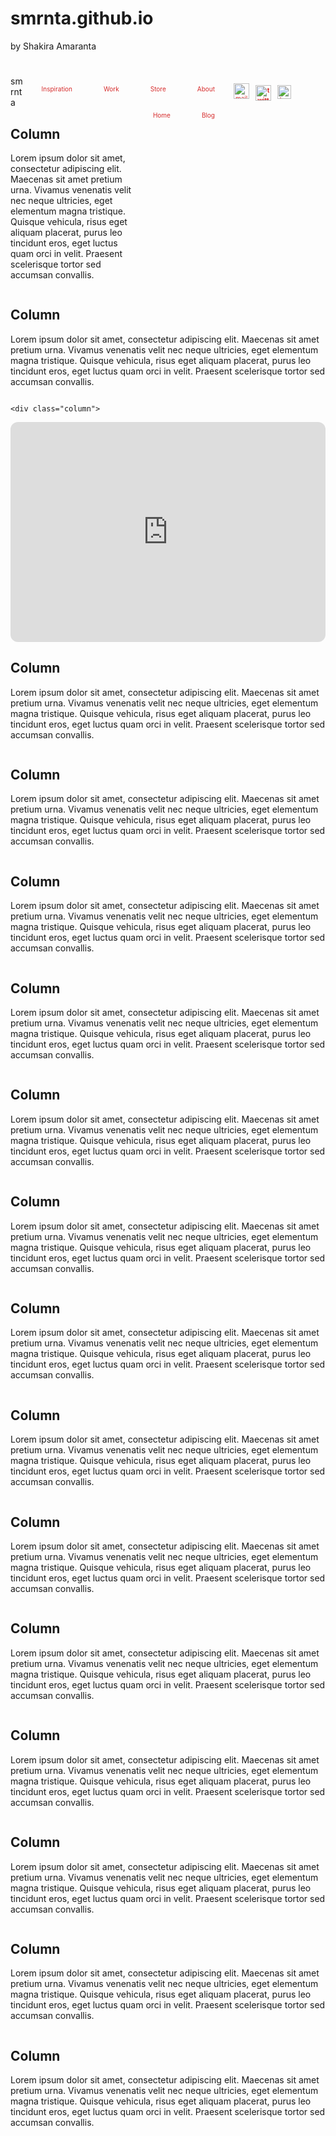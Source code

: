 # smrnta.github.io
by Shakira Amaranta
<!DOCTYPE html>
<html lang="en">
<head>
<title>smrnta.com</title>
<meta charset="utf-8">
<meta name="viewport" content="width=device-width, initial-scale=1">
<style>

* {
  box-sizing: border-box;
}

body {
  margin: 0;
background-color: #FFF9F4
}

/* Style the header */
.header {
  background-color: #C61414;
  padding: 0.5px;
  text-align: center;
}
.header e {
  background-color: #C61414;
  padding: 0px;
  text-align: center;
font-size: 1px;
}

/* Style the top navigation bar */
.topnav {
  overflow: hidden;
  background-color: #FFF9F4;
}

/* Style the topnav links */
.topnav d {
  float: left;
  display: block;
  color: #D62C2C;
  text-align: center;
  padding: 2px 40px;
  text-decoration: none;
  font-size: 40px;
font: times new roman;
font-weight: bold;
}
.topnav a {
  float: right;
  display: block;
  color: #D62C2C;
  text-align: center;
  padding: 15px 25px;
  text-decoration: none;
  font-size: 10;

}
.topnav b {
  float: right;
  display: block;
  color: #D62C2C;
  text-align: center;
  padding: 15px 5px;
  text-decoration: none;
  font-size: 10;
}
.topnav c {
  float: right;
  display: block;
  color: #D62C2C;
  text-align: center;
  padding: 12px 5px;
  text-decoration: none;
  font-size: 10;
}


/* Change color on hover */
.topnav a:hover {
  background-color: #FFF9F4;
  color: #B20101;
	font-weight: bold;
	font-size: 20;
  text-decoration: underline;
}

/* Create four equal columns that floats next to each other */
.column {
	 background-color: #FFF9F4;
  float: left;
  width: 25%;
  padding: 15px;
}

/* Clear floats after the columns */
.row::after {
	 background-color: #FFF9F4;
  content: "";
  display: table;
  clear: both;
}

/* Responsive layout - makes the three columns stack on top of each other instead of next to each other */
@media screen and (max-width:600px) {
  .column {
 background-color: #FFF9F4;
    width: 100%;
  }

/* Style the footer */
.footer {
  background-color: #C61414;
  padding: 50px;
  text-align: center;
}

}
</style>
</head>
<body>

<div class="header">
  <h1> </h1>
</div>

<div class="topnav"> 
<a href="#"></a>
<b href="#">
<img src="ig_logo.png" alt="instagram" style="width:22px">
</b>
<b href="#"><img src="twt_logo.png" alt="twitter" style="width:25px"></b>
<c href="#">
<img src="mail_logo.png" alt="mail" style="width:25px">
</c>
<a href="#">About</a>
 <a href="#">Store</a>
 <a href="#">Work</a>
  <a href="#">Inspiration</a>
<a href="#">Blog</a>
<a href="#">Home</a>
<d href="#">smrnta</d>
</div>

<div class="header">
  <e> </e>
</div>

<div class="row">
  <div class="column">
    <h2>Column</h2>
    <p>Lorem ipsum dolor sit amet, consectetur adipiscing elit. Maecenas sit amet pretium urna. Vivamus venenatis velit nec neque ultricies, eget elementum magna tristique. Quisque vehicula, risus eget aliquam placerat, purus leo tincidunt eros, eget luctus quam orci in velit. Praesent scelerisque tortor sed accumsan convallis.</p>
  </div>
  
  <div class="column">
    <h2>Column</h2>
    <p>Lorem ipsum dolor sit amet, consectetur adipiscing elit. Maecenas sit amet pretium urna. Vivamus venenatis velit nec neque ultricies, eget elementum magna tristique. Quisque vehicula, risus eget aliquam placerat, purus leo tincidunt eros, eget luctus quam orci in velit. Praesent scelerisque tortor sed accumsan convallis.</p>
  </div>

	<div class="column">
<iframe style="border-radius:12px" src="https://open.spotify.com/embed/playlist/5U61PLLJ0hYjWKYJIEDbCk?utm_source=generator&theme=0" width="100%" height="352" frameBorder="0" allowfullscreen="" allow="autoplay; clipboard-write; encrypted-media; fullscreen; picture-in-picture" loading="lazy"></iframe>
	</div>


<div class="column">	
<div class='sk-instagram-feed' data-embed-id='196647'></div><script src='https://widgets.sociablekit.com/instagram-feed/widget.js' async defer></script></div>

  
  <div class="column">
    <h2>Column</h2>
    <p>Lorem ipsum dolor sit amet, consectetur adipiscing elit. Maecenas sit amet pretium urna. Vivamus venenatis velit nec neque ultricies, eget elementum magna tristique. Quisque vehicula, risus eget aliquam placerat, purus leo tincidunt eros, eget luctus quam orci in velit. Praesent scelerisque tortor sed accumsan convallis.</p>
  </div>
  
  <div class="column">
    <h2>Column</h2>
    <p>Lorem ipsum dolor sit amet, consectetur adipiscing elit. Maecenas sit amet pretium urna. Vivamus venenatis velit nec neque ultricies, eget elementum magna tristique. Quisque vehicula, risus eget aliquam placerat, purus leo tincidunt eros, eget luctus quam orci in velit. Praesent scelerisque tortor sed accumsan convallis.</p>
  </div>

<div class="column">
    <h2>Column</h2>
    <p>Lorem ipsum dolor sit amet, consectetur adipiscing elit. Maecenas sit amet pretium urna. Vivamus venenatis velit nec neque ultricies, eget elementum magna tristique. Quisque vehicula, risus eget aliquam placerat, purus leo tincidunt eros, eget luctus quam orci in velit. Praesent scelerisque tortor sed accumsan convallis.</p>
  </div>
  
  <div class="column">
    <h2>Column</h2>
    <p>Lorem ipsum dolor sit amet, consectetur adipiscing elit. Maecenas sit amet pretium urna. Vivamus venenatis velit nec neque ultricies, eget elementum magna tristique. Quisque vehicula, risus eget aliquam placerat, purus leo tincidunt eros, eget luctus quam orci in velit. Praesent scelerisque tortor sed accumsan convallis.</p>
  </div>
  
  <div class="column">
    <h2>Column</h2>
    <p>Lorem ipsum dolor sit amet, consectetur adipiscing elit. Maecenas sit amet pretium urna. Vivamus venenatis velit nec neque ultricies, eget elementum magna tristique. Quisque vehicula, risus eget aliquam placerat, purus leo tincidunt eros, eget luctus quam orci in velit. Praesent scelerisque tortor sed accumsan convallis.</p>
  </div>
  
  <div class="column">
    <h2>Column</h2>
    <p>Lorem ipsum dolor sit amet, consectetur adipiscing elit. Maecenas sit amet pretium urna. Vivamus venenatis velit nec neque ultricies, eget elementum magna tristique. Quisque vehicula, risus eget aliquam placerat, purus leo tincidunt eros, eget luctus quam orci in velit. Praesent scelerisque tortor sed accumsan convallis.</p>
  </div>
<div class="column">
    <h2>Column</h2>
    <p>Lorem ipsum dolor sit amet, consectetur adipiscing elit. Maecenas sit amet pretium urna. Vivamus venenatis velit nec neque ultricies, eget elementum magna tristique. Quisque vehicula, risus eget aliquam placerat, purus leo tincidunt eros, eget luctus quam orci in velit. Praesent scelerisque tortor sed accumsan convallis.</p>
  </div>
  
  <div class="column">
    <h2>Column</h2>
    <p>Lorem ipsum dolor sit amet, consectetur adipiscing elit. Maecenas sit amet pretium urna. Vivamus venenatis velit nec neque ultricies, eget elementum magna tristique. Quisque vehicula, risus eget aliquam placerat, purus leo tincidunt eros, eget luctus quam orci in velit. Praesent scelerisque tortor sed accumsan convallis.</p>
  </div>
  
  <div class="column">
    <h2>Column</h2>
    <p>Lorem ipsum dolor sit amet, consectetur adipiscing elit. Maecenas sit amet pretium urna. Vivamus venenatis velit nec neque ultricies, eget elementum magna tristique. Quisque vehicula, risus eget aliquam placerat, purus leo tincidunt eros, eget luctus quam orci in velit. Praesent scelerisque tortor sed accumsan convallis.</p>
  </div>
  
  <div class="column">
    <h2>Column</h2>
    <p>Lorem ipsum dolor sit amet, consectetur adipiscing elit. Maecenas sit amet pretium urna. Vivamus venenatis velit nec neque ultricies, eget elementum magna tristique. Quisque vehicula, risus eget aliquam placerat, purus leo tincidunt eros, eget luctus quam orci in velit. Praesent scelerisque tortor sed accumsan convallis.</p>
  </div>
<div class="column">
    <h2>Column</h2>
    <p>Lorem ipsum dolor sit amet, consectetur adipiscing elit. Maecenas sit amet pretium urna. Vivamus venenatis velit nec neque ultricies, eget elementum magna tristique. Quisque vehicula, risus eget aliquam placerat, purus leo tincidunt eros, eget luctus quam orci in velit. Praesent scelerisque tortor sed accumsan convallis.</p>
  </div>
  
  <div class="column">
    <h2>Column</h2>
    <p>Lorem ipsum dolor sit amet, consectetur adipiscing elit. Maecenas sit amet pretium urna. Vivamus venenatis velit nec neque ultricies, eget elementum magna tristique. Quisque vehicula, risus eget aliquam placerat, purus leo tincidunt eros, eget luctus quam orci in velit. Praesent scelerisque tortor sed accumsan convallis.</p>
  </div>
  
  <div class="column">
    <h2>Column</h2>
    <p>Lorem ipsum dolor sit amet, consectetur adipiscing elit. Maecenas sit amet pretium urna. Vivamus venenatis velit nec neque ultricies, eget elementum magna tristique. Quisque vehicula, risus eget aliquam placerat, purus leo tincidunt eros, eget luctus quam orci in velit. Praesent scelerisque tortor sed accumsan convallis.</p>
  </div>
  
  <div class="column">
    <h2>Column</h2>
    <p>Lorem ipsum dolor sit amet, consectetur adipiscing elit. Maecenas sit amet pretium urna. Vivamus venenatis velit nec neque ultricies, eget elementum magna tristique. Quisque vehicula, risus eget aliquam placerat, purus leo tincidunt eros, eget luctus quam orci in velit. Praesent scelerisque tortor sed accumsan convallis.</p>
  </div>
</div>
<div class="footer">
  <p></p>
</div>


</body>
</html>


